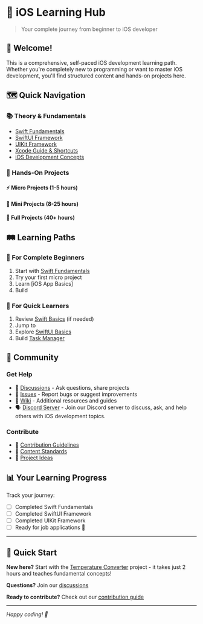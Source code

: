# 🍎 iOS Learning Hub

> Your complete journey from beginner to iOS developer

## 🎯 Welcome!
This is a comprehensive, self-paced iOS development learning path. Whether you're completely new to programming or want to master iOS development, you'll find structured content and hands-on projects here.

## 🗺️ Quick Navigation

### 📚 Theory & Fundamentals
- [Swift Fundamentals](/Swift%20Fundamentals/README.md)
- [SwiftUI Framework](/SwiftUI%20Framework%20Guide/README.md)
- [UIKit Framework](/UIKit%20Framework%20Guide/README.md)
- [Xcode Guide & Shortcuts]() 
- [iOS Development Concepts]()



### 🎯 Hands-On Projects

#### ⚡ Micro Projects (1-5 hours)


#### 🎨 Mini Projects (8-25 hours)


#### 🚀 Full Projects (40+ hours)


## 🛤️ Learning Paths

### 🌟 For Complete Beginners
1. Start with [Swift Fundamentals](https://github.com/YOUR-ORG/swift-fundamentals-theory)
2. Try your first micro project
3. Learn [iOS App Basics]
4. Build 

### 🚀 For Quick Learners
1. Review [Swift Basics](/Swift%20Fundamentals/README.md) (if needed)
2. Jump to 
3. Explore [SwiftUI Basics](/SwiftUI%20Framework%20Guide/README.md)
4. Build [Task Manager](https://github.com/YOUR-ORG/project-mini-task-manager-swiftui)


## 🤝 Community

### Get Help
- 💬 [Discussions](https://github.com/iOS-Learning-Hub/iOS-Learning-Hub/discussions) - Ask questions, share projects
- 🐛 [Issues](https://github.com/iOS-Learning-Hub/iOS-Learning-Hub/issues) - Report bugs or suggest improvements
- 📖 [Wiki](https://github.com/YOUR-ORG/iOS-Learning-Hub/wiki) - Additional resources and guides
- 🗣️ [Discord Server](https://discord.gg/573tWV5BcN) - Join our Discord server to discuss, ask, and help others with iOS development topics.

### Contribute
- 🔧 [Contribution Guidelines](./CONTRIBUTING.md)
- 📝 [Content Standards](./docs/standards.md)
- 🎯 [Project Ideas](https://github.com/YOUR-ORG/iOS-Learning-Hub/discussions/categories/project-ideas)

## 📊 Your Learning Progress

Track your journey:
- [ ] Completed Swift Fundamentals
- [ ] Completed SwiftUI Framework
- [ ] Completed UIKit Framework
- [ ] Ready for job applications 🎉

---

## 🚀 Quick Start
**New here?** Start with the [Temperature Converter](https://github.com/YOUR-ORG/project-micro-temperature-converter) project - it takes just 2 hours and teaches fundamental concepts!

**Questions?** Join our [discussions](https://github.com/YOUR-ORG/iOS-Learning-Hub/discussions)

**Ready to contribute?** Check out our [contribution guide](./CONTRIBUTING.md)

---

*Happy coding! 🍎*
